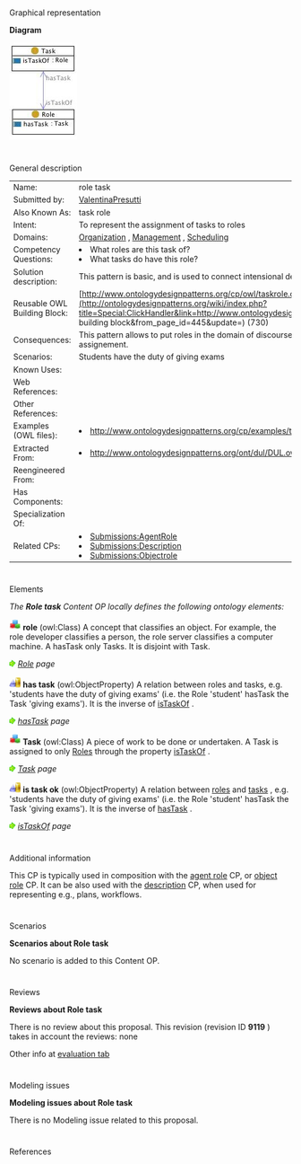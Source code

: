 # 

 Graphical representation



__Diagram__ 





[![Image:taskrole.jpg](public/images/0/0c/Taskrole.jpg)](../Image/Taskrole.jpg "Image:taskrole.jpg")





# 

 General description




|  |  |
| --- | --- |
|  Name:  |  role task  |
|  Submitted by:  | [ValentinaPresutti](../User/ValentinaPresutti "User:ValentinaPresutti")  |
|  Also Known As:  |  task role  |
|  Intent:  |  To represent the assignment of tasks to roles  |
|  Domains:  | [Organization](../Community/Organization "Community:Organization")  , [Management](../Community/Management "Community:Management")  , [Scheduling](../Community/Scheduling "Community:Scheduling")  |
|  Competency Questions:  | <li>       What roles are this task of?      </li><li>       What tasks do have this role?      </li> |
|  Solution description:  |  This pattern is basic, and is used to connect intensional descriptions of actions (tasks) and objects (roles).  |
|  Reusable OWL Building Block:  | [http://www.ontologydesignpatterns.org/cp/owl/taskrole.owl](http://ontologydesignpatterns.org/wiki/index.php?title=Special:ClickHandler&link=http://www.ontologydesignpatterns.org/cp/owl/taskrole.owl&message=OWL building block&from_page_id=445&update=)  (730)  |
|  Consequences:  |  This pattern allows to put roles in the domain of discourse. It does not allow to model time indexed task assignement.  |
|  Scenarios:  |  Students have the duty of giving exams  |
|  Known Uses:  |  |
|  Web References:  |  |
|  Other References:  |  |
|  Examples (OWL files):  | <li><a class="external free" href="http://www.ontologydesignpatterns.org/cp/examples/taskrole/ex1.owl" rel="nofollow" title="http://www.ontologydesignpatterns.org/cp/examples/taskrole/ex1.owl">        http://www.ontologydesignpatterns.org/cp/examples/taskrole/ex1.owl       </a></li> |
|  Extracted From:  | <li><a class="external free" href="http://www.ontologydesignpatterns.org/ont/dul/DUL.owl" rel="nofollow" title="http://www.ontologydesignpatterns.org/ont/dul/DUL.owl">        http://www.ontologydesignpatterns.org/ont/dul/DUL.owl       </a></li> |
|  Reengineered From:  |  |
|  Has Components:  |  |
|  Specialization Of:  |  |
|  Related CPs:  | <li><a href="../Submissions/AgentRole" title="Submissions:AgentRole">        Submissions:AgentRole       </a></li><li><a href="../Submissions/Description" title="Submissions:Description">        Submissions:Description       </a></li><li><a href="../Submissions/Objectrole" title="Submissions:Objectrole">        Submissions:Objectrole       </a></li> |



  





# 

 Elements



_The
 __Role task__ 
 Content OP locally defines the following ontology elements:_ 






[![Class](public/images/thumb/2/27/Class.gif/20px-Class.gif)](../Image/Class.gif "Class")
__role__ 
 (owl:Class) A concept that classifies an object. For example, the role developer classifies a person, the role server classifies a computer machine. A hasTask only Tasks. It is disjoint with Task.
 



[![](public/images/thumb/8/87/ArrowRight.gif/11px-ArrowRight.gif)](../Image/ArrowRight.gif "ArrowRight.gif")
_[Role](../Submissions/Role_task/Role "Submissions:Role task/Role") 
 page_ 




[![ObjectProperty](public/images/thumb/c/c3/ObjectProperty.gif/20px-ObjectProperty.gif)](../Image/ObjectProperty.gif "ObjectProperty")
__has task__ 
 (owl:ObjectProperty) A relation between roles and tasks, e.g. 'students have the duty of giving exams' (i.e. the Role 'student' hasTask the Task 'giving exams'). It is the inverse of
 [isTaskOf](../Submissions/Role_task/isTaskOf "Submissions:Role task/isTaskOf") 
 .
 



[![](public/images/thumb/8/87/ArrowRight.gif/11px-ArrowRight.gif)](../Image/ArrowRight.gif "ArrowRight.gif")
_[hasTask](../Submissions/Role_task/hasTask "Submissions:Role task/hasTask") 
 page_ 




[![Class](public/images/thumb/2/27/Class.gif/20px-Class.gif)](../Image/Class.gif "Class")
__Task__ 
 (owl:Class) A piece of work to be done or undertaken. A Task is assigned to only
 [Roles](../Submissions/Role_task/Role "Submissions:Role task/Role") 
 through the property
 [isTaskOf](../Submissions/Role_task/isTaskOf "Submissions:Role task/isTaskOf") 
 .
 



[![](public/images/thumb/8/87/ArrowRight.gif/11px-ArrowRight.gif)](../Image/ArrowRight.gif "ArrowRight.gif")
_[Task](../Submissions/Role_task/Task "Submissions:Role task/Task") 
 page_ 




[![ObjectProperty](public/images/thumb/c/c3/ObjectProperty.gif/20px-ObjectProperty.gif)](../Image/ObjectProperty.gif "ObjectProperty")
__is task ok__ 
 (owl:ObjectProperty) A relation between
 [roles](../Submissions/Role_task/Role "Submissions:Role task/Role") 
 and
 [tasks](../Submissions/Role_task/Task "Submissions:Role task/Task") 
 , e.g. 'students have the duty of giving exams' (i.e. the Role 'student' hasTask the Task 'giving exams'). It is the inverse of
 [hasTask](../Submissions/Role_task/hasTask "Submissions:Role task/hasTask") 
 .
 



[![](public/images/thumb/8/87/ArrowRight.gif/11px-ArrowRight.gif)](../Image/ArrowRight.gif "ArrowRight.gif")
_[isTaskOf](../Submissions/Role_task/isTaskOf "Submissions:Role task/isTaskOf") 
 page_ 


# 

 Additional information



 This CP is typically used in composition with the
 [agent role](../Submissions/AgentRole "Submissions:AgentRole") 
 CP, or
 [object role](../Submissions/Objectrole "Submissions:Objectrole") 
 CP. It can be also used with the
 [description](../Submissions/Description "Submissions:Description") 
 CP, when used for representing e.g., plans, workflows.
 



# 

 Scenarios




__Scenarios about Role task__ 


 No scenario is added to this Content OP.
 




# 

 Reviews




__Reviews about Role task__ 


 There is no review about this proposal.
This revision (revision ID
 __9119__ 
 ) takes in account the reviews: none
 



 Other info at
 [evaluation tab](http://ontologydesignpatterns.org/wiki/index.php?title=Submissions:Role_task&action=evaluation "http://ontologydesignpatterns.org/wiki/index.php?title=Submissions:Role_task&action=evaluation") 





  





# 

 Modeling issues




__Modeling issues about Role task__ 


 There is no Modeling issue related to this proposal.
 




  





# 

 References